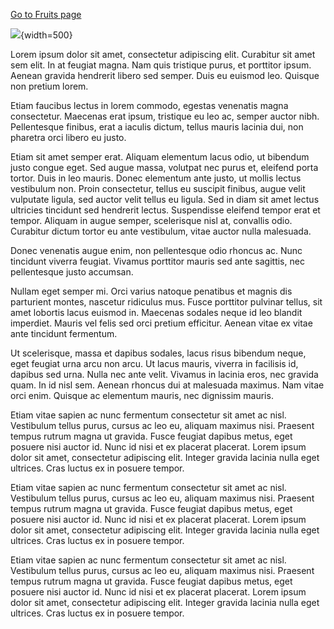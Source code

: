 [Go to Fruits page](page:fruits)

![](https://www.alimentarium.org/sites/default/files/media/image/2017-02/AL027-01_pomme_de_terre_0_0.jpg){width=500}

Lorem ipsum dolor sit amet, consectetur adipiscing elit. Curabitur sit amet sem elit. In at feugiat magna. Nam quis tristique purus, et porttitor ipsum. Aenean gravida hendrerit libero sed semper. Duis eu euismod leo. Quisque non pretium lorem. 


Etiam faucibus lectus in lorem commodo, egestas venenatis magna consectetur. Maecenas erat ipsum, tristique eu leo ac, semper auctor nibh. Pellentesque finibus, erat a iaculis dictum, tellus mauris lacinia dui, non pharetra orci libero eu justo. 

Etiam sit amet semper erat. Aliquam elementum lacus odio, ut bibendum justo congue eget. Sed augue massa, volutpat nec purus et, eleifend porta tortor. Duis in leo mauris. Donec elementum ante justo, ut mollis lectus vestibulum non. Proin consectetur, tellus eu suscipit finibus, augue velit vulputate ligula, sed auctor velit tellus eu ligula. Sed in diam sit amet lectus ultricies tincidunt sed hendrerit lectus. Suspendisse eleifend tempor erat et tempor. Aliquam in augue semper, scelerisque nisl at, convallis odio. Curabitur dictum tortor eu ante vestibulum, vitae auctor nulla malesuada.

Donec venenatis augue enim, non pellentesque odio rhoncus ac. Nunc tincidunt viverra feugiat. Vivamus porttitor mauris sed ante sagittis, nec pellentesque justo accumsan. 

Nullam eget semper mi. Orci varius natoque penatibus et magnis dis parturient montes, nascetur ridiculus mus. Fusce porttitor pulvinar tellus, sit amet lobortis lacus euismod in. Maecenas sodales neque id leo blandit imperdiet. Mauris vel felis sed orci pretium efficitur. Aenean vitae ex vitae ante tincidunt fermentum.

Ut scelerisque, massa et dapibus sodales, lacus risus bibendum neque, eget feugiat urna arcu non arcu. Ut lacus mauris, viverra in facilisis id, dapibus sed urna. Nulla nec ante velit. Vivamus in lacinia eros, nec gravida quam. In id nisl sem. Aenean rhoncus dui at malesuada maximus. Nam vitae orci enim. Quisque ac elementum mauris, nec dignissim mauris.

Etiam vitae sapien ac nunc fermentum consectetur sit amet ac nisl. Vestibulum tellus purus, cursus ac leo eu, aliquam maximus nisi. Praesent tempus rutrum magna ut gravida. Fusce feugiat dapibus metus, eget posuere nisi auctor id. Nunc id nisi et ex placerat placerat. Lorem ipsum dolor sit amet, consectetur adipiscing elit. Integer gravida lacinia nulla eget ultrices. Cras luctus ex in posuere tempor.


Etiam vitae sapien ac nunc fermentum consectetur sit amet ac nisl. Vestibulum tellus purus, cursus ac leo eu, aliquam maximus nisi. Praesent tempus rutrum magna ut gravida. Fusce feugiat dapibus metus, eget posuere nisi auctor id. Nunc id nisi et ex placerat placerat. Lorem ipsum dolor sit amet, consectetur adipiscing elit. Integer gravida lacinia nulla eget ultrices. Cras luctus ex in posuere tempor.

Etiam vitae sapien ac nunc fermentum consectetur sit amet ac nisl. Vestibulum tellus purus, cursus ac leo eu, aliquam maximus nisi. Praesent tempus rutrum magna ut gravida. Fusce feugiat dapibus metus, eget posuere nisi auctor id. Nunc id nisi et ex placerat placerat. Lorem ipsum dolor sit amet, consectetur adipiscing elit. Integer gravida lacinia nulla eget ultrices. Cras luctus ex in posuere tempor.


